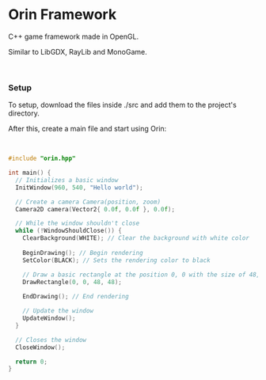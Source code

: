 <h1>Orin Framework</h1>
<p>C++ game framework made in OpenGL.</p>
<p>Similar to LibGDX, RayLib and MonoGame.</p>
<br>
<h3>Setup</h3>
<p>To setup, download the files inside ./src and add them to the project's directory.</p>
<p>After this, create a main file and start using Orin:</p>
<br>

```cpp
#include "orin.hpp"

int main() {
  // Initializes a basic window
  InitWindow(960, 540, "Hello world");

  // Create a camera Camera(position, zoom)
  Camera2D camera(Vector2{ 0.0f, 0.0f }, 0.0f);

  // While the window shouldn't close
  while (!WindowShouldClose()) {
    ClearBackground(WHITE); // Clear the background with white color
    
    BeginDrawing(); // Begin rendering
    SetColor(BLACK); // Sets the rendering color to black

    // Draw a basic rectangle at the position 0, 0 with the size of 48, 48
    DrawRectangle(0, 0, 48, 48);
    
    EndDrawing(); // End rendering

    // Update the window
    UpdateWindow();
  }

  // Closes the window
  CloseWindow();

  return 0;
}
